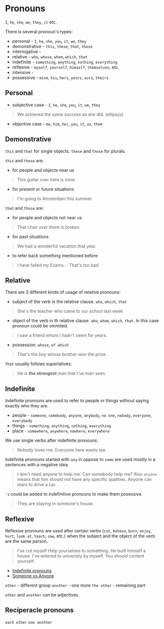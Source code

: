 # Pronouns

`I`, `he`, `she`, `we`, `they`, `it` etc.

There is several pronoun's types:
- personal - `I`, `he`, `she`, `you`, `it`, `we`, `they`
- demonstrative - `this`, `these`, `that`, `those`
- interrogative - 
- relative - `who`, `whose`, `whom`, `which`, `that`
- indefinite - `something`, `anything`, `nothing`, `everything`
- reflexive - `myself`, `yourself`, `himself`, `themselves`, etc.
- intensive - 
- possessive - `mine`, `his`, `hers`, `yours`, `ours`, `theirs`

## Personal
- subjective case - `I`, `he`, `she`, `you`, `it`, `we`, `they`
> We achieved the same success as she did. (ellipsys)
- objective case  - `me`, `him`, `her`, `you`, `it`, `us`, `them`

## Demonstrative
`this` and `that` for single objects.
`these` and `those` for plurals.

`this` and `these` are:
- for people and objects near us
> This guitar over here is mine.
- for present or future situations
> I'm going to Amsterdam this summer.

`that` and `those` are:
- for people and objects not near us
> That chair over there is broken.
- for past situations
> We had a wonderful vacation that year.
- to refer back something mentioned before
> I have failed my Exams. - That's too bad.


## Relative
There are 3 different kinds of usage of relative pronouns:
- subject of the verb in the relative clause. `who`, `which`, `that`
> She's the teacher who came to our school last week
- object of the verb in th relative clause. `who`, `whom`, `which`, `that`. In this case pronoun could be ommited.
> I saw a friend whom I hadn't seem for years.
- possession. `whose`, `of which`
> That's the boy whose brother won the prize.

`That` usually follows superlatives:
> He is __the strongest__ man that I've ever seen.

## Indefinite
Indefinite pronouns are used to refer to people or things without saying exactly who they are.
- people - `someone`, `somebody`, `anyone`, `anybody`, `no one`, `nobody`, `everyone`, `everybody`
- things - `something`, `anything`, `nothing`, `everything`
- place - `somewhere`, `anywhere`, `nowhere`, `everywhere`

We use single verbs after indefinite pronouns:
> Nobody loves me.
> Everyone here wants tea.

Indefinite pronouns started with `any` in oppose to `some` are used mostly in a sentences with a negative idea.
> I don't need anyone to help me.
> Can somebody help me?
Also `anyone` means that him should not have any specific qualities.
> Anyone can learn to drive a car.

`'s` could be added to indefinitive pronouns to make them posessive.
> They are staying in someone's house.


## Reflexive
Reflexive pronouns are used after certain verbs (`cut`, `behave`, `burn`, `enjoy`, `hurt`, `look at`, `teach`, `saw`, etc.) when the subject and the object of the verb are the same person.
> I've cut myself
> Help yourselves to something.
> He built himself a house.
> I've entered to university by myself.
> You should content yourself.


- [Indefinite pronouns](https://learnenglish.britishcouncil.org/grammar/english-grammar-reference/indefinite-pronouns)
- [Someone vs Anyone](https://oneminuteenglish.org/en/someone-vs-anyone/)


`other` - different group
`another` - one more
`the other` - remaining part

`other` and `another` can be adjectives.


## Reciperacle pronouns
`each other`
`one another`
